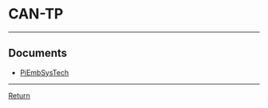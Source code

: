 # CAN-TP

---

## Documents

- [PiEmbSysTech](https://piembsystech.com/can-tp-protocol/)

---

[Return](./../readme.md)
